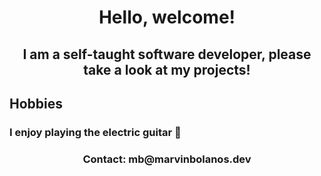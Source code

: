 <h1 align="center">Hello, welcome!</h1>


<h2 align="center">I am a self-taught software developer, please take a look at my projects!</h2>

## Hobbies
<h3>I enjoy playing the electric guitar 🎸 </h3>

<h3 align="center">Contact: mb@marvinbolanos.dev
</h3>
